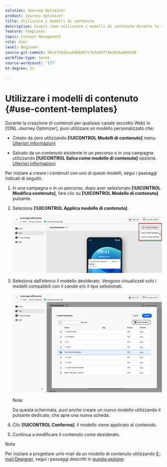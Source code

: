 ```yaml
---
solution: Journey Optimizer
product: journey optimizer
title: Utilizzare i modelli di contenuto
description: Scopri come utilizzare i modelli di contenuto durante la creazione di contenuti per qualsiasi canale (eccetto Web) in [!DNL Journey Optimizer]
feature: Templates
topic: Content Management
role: User
level: Beginner
source-git-commit: 59c675dd2ac94b6967cfb3a93f74b2016a090190
workflow-type: tm+mt
source-wordcount: '177'
ht-degree: 2%

---
```



# Utilizzare i modelli di contenuto {#use-content-templates}

Durante la creazione di contenuti per qualsiasi canale (eccetto Web) in [!DNL Journey Optimizer], puoi utilizzare un modello personalizzato che:

* Creato da zero utilizzando **[!UICONTROL Modelli di contenuto]** menu. [Ulteriori informazioni](#create-template-from-scratch)

* Salvato da un contenuto esistente in un percorso o in una campagna utilizzando **[!UICONTROL Salva come modello di contenuto]** opzione. [Ulteriori informazioni](#save-as-template)

Per iniziare a creare i contenuti con uno di questi modelli, segui i passaggi indicati di seguito.

1. In una campagna o in un percorso, dopo aver selezionato **[!UICONTROL Modifica contenuto]**, fare clic su **[!UICONTROL Modello di contenuto]** pulsante.

1. Seleziona **[!UICONTROL Applica modello di contenuto]**.

   ![](assets/content-template-button.png)

1. Seleziona dall’elenco il modello desiderato. Vengono visualizzati solo i modelli compatibili con il canale e/o il tipo selezionati.

   ![](assets/content-template-select.png)

   >[!NOTE]
   >
   >Da questa schermata, puoi anche creare un nuovo modello utilizzando il pulsante dedicato, che apre una nuova scheda.

1. Clic **[!UICONTROL Conferma]**. Il modello viene applicato al contenuto.

1. Continua a modificare il contenuto come desiderato.

>[!NOTE]
>
>Per iniziare a progettare un’e-mail da un modello di contenuto utilizzando [E-mail Designer](../email/get-started-email-design.md), segui i passaggi descritti in [questa sezione](../email/use-email-templates.md).
